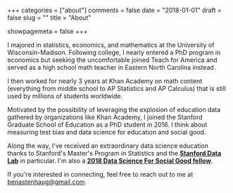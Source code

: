 +++
categories = ["about"]
comments = false
date = "2018-01-01"
draft = false
slug = ""
title = "About"

showpagemeta = false
+++

I majored in statistics, economics, and mathematics at the University of Wisconsin-Madison. Following college, I nearly entered a PhD program in economics but seeking the uncomfortable joined Teach for America and served as a high school math teacher in Eastern North Carolina instead.

I then worked for nearly 3 years at Khan Academy on math content (everything from middle school to AP Statistics and AP Calculus) that is still used by millions of students worldwide.

Motivated by the possibility of leveraging the explosion of education data gathered by organizations like Khan Academy, I joined the Stanford Graduate School of Education as a PhD student in 2016. I think about measuring test bias and data science for education and social good.

Along the way, I've received an extraordinary data science education thanks to Stanford's Master's Program in Statistics and the [**Stanford Data Lab**](https://datalab.stanford.edu/) in particular. I'm also a [**2018 Data Science For Social Good fellow**](https://dssg.uchicago.edu/).

If you're interested in connecting, feel free to reach out to me at benastenhaug@gmail.com.

